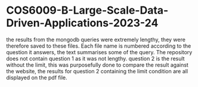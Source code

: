 # COS6009-B-Large-Scale-Data-Driven-Applications-2023-24

the results from the mongodb queries were extremely lengthy, they were therefore saved to these files. Each file name is numbered according to the question it answers, the text summarises some of the query. The repository does not contain question 1 as it was not lengthy. question 2 is the result without the limit, this was purposefully done to compare the result against the website, the results for question 2 containing the limit condition are all displayed on the pdf file.
